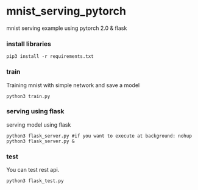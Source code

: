 # mnist_serving_pytorch
mnist serving example using pytorch 2.0 & flask

### install libraries
```
pip3 install -r requirements.txt
```

### train
Training mnist with simple network and save a model
```
python3 train.py
```

### serving using flask
serving model using flask
```
python3 flask_server.py #if you want to execute at background: nohup python3 flask_server.py &
```

### test
You can test rest api.
```
python3 flask_test.py
```
